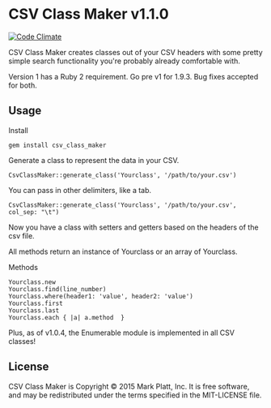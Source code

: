 CSV Class Maker v1.1.0
========

[![Code Climate](https://codeclimate.com/github/mrkplt/csv_class_maker.png)](https://codeclimate.com/github/mrkplt/csv_class_maker)

CSV Class Maker creates classes out of your CSV headers with some pretty simple search functionality you're probably already comfortable with.

Version 1 has a Ruby 2 requirement. Go pre v1 for 1.9.3. Bug fixes accepted for both.

Usage
--------------

Install
```
gem install csv_class_maker
```
Generate a class to represent the data in your CSV.
```
CsvClassMaker::generate_class('Yourclass', '/path/to/your.csv')
```

You can pass in other delimiters, like a tab.
```
CsvClassMaker::generate_class('Yourclass', '/path/to/your.csv', col_sep: "\t")
```

Now you have a class with setters and getters based on the headers of the csv file.

All methods return an instance of Yourclass or an array of Yourclass.

Methods
```
Yourclass.new
Yourclass.find(line_number)
Yourclass.where(header1: 'value', header2: 'value')
Yourclass.first
Yourclass.last
Yourclass.each { |a| a.method  }
```

Plus, as of v1.0.4, the Enumerable module is implemented in all CSV classes!

License
-------
CSV Class Maker is Copyright © 2015 Mark Platt, Inc. It is free software, and may be redistributed under the terms specified in the MIT-LICENSE file.
